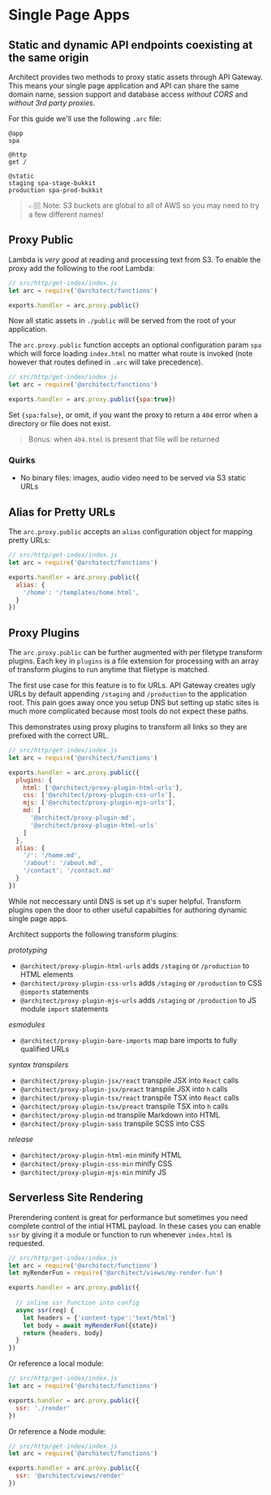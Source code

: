 # Single Page Apps

## Static and dynamic API endpoints coexisting at the same origin

Architect provides two methods to proxy static assets through API Gateway.
 This means your single page application and API can share the same domain name, session support and database access *without CORS* and *without 3rd party proxies*. 

For this guide we'll use the following `.arc` file:

```arc
@app
spa

@http
get /

@static
staging spa-stage-bukkit
production spa-prod-bukkit
```

> 👉🏽 Note: S3 buckets are global to all of AWS so you may need to try a few different names!

## Proxy Public

Lambda is _very good_ at reading and processing text from S3. To enable the proxy add the following to the root Lambda:

```javascript
// src/http/get-index/index.js
let arc = require('@architect/functions')

exports.handler = arc.proxy.public()
```

Now all static assets in `./public` will be served from the root of your application.

The `arc.proxy.public` function accepts an optional configuration param `spa` which will force loading `index.html` no matter what route is invoked (note however that routes defined in `.arc` will take precedence). 

```javascript
// src/http/get-index/index.js
let arc = require('@architect/functions')

exports.handler = arc.proxy.public({spa:true})
```

Set `{spa:false}`, or omit, if you want the proxy to return a `404` error when a directory or file does not exist. 

> Bonus: when `404.html` is present that file will be returned

### Quirks

- No binary files: images, audio video need to be served via S3 static URLs

## Alias for Pretty URLs

The `arc.proxy.public` accepts an `alias` configuration object for mapping pretty URLs:

```javascript
// src/http/get-index/index.js
let arc = require('@architect/functions')

exports.handler = arc.proxy.public({
  alias: {
    '/home': '/templates/home.html',
  }
})
```

## Proxy Plugins

The `arc.proxy.public` can be further augmented with per filetype transform plugins. Each key in `plugins` is a file extension for processing with an array of transform plugins to run anytime that filetype is matched.

The first use case for this feature is to fix URLs. API Gateway creates ugly URLs by default appending `/staging` and `/production` to the application root. This pain goes away once you setup DNS but setting up static sites is much more complicated because most tools do not expect these paths. 

This demonstrates using proxy plugins to transform all links so they are prefixed with the correct URL. 

```javascript
// src/http/get-index/index.js
let arc = require('@architect/functions')

exports.handler = arc.proxy.public({
  plugins: {
    html: ['@architect/proxy-plugin-html-urls'],
    css: ['@architect/proxy-plugin-css-urls'],
    mjs: ['@architect/proxy-plugin-mjs-urls'],
    md: [
      '@architect/proxy-plugin-md',
      '@architect/proxy-plugin-html-urls'
    ]
  },
  alias: {
    '/': '/home.md',
    '/about': '/about.md',
    '/contact': '/contact.md'
  }
})
```
While not neccessary until DNS is set up it's super helpful. Transform plugins open the door to other useful capabilties for authoring dynamic single page apps. 

Architect supports the following transform plugins:

*prototyping*

- `@architect/proxy-plugin-html-urls` adds `/staging` or `/production` to HTML elements
- `@architect/proxy-plugin-css-urls` adds `/staging` or `/production` to CSS `@imports` statements
- `@architect/proxy-plugin-mjs-urls` adds `/staging` or `/production` to JS module `import` statements

*esmodules*

- `@architect/proxy-plugin-bare-imports` map bare imports to fully qualified URLs

*syntax transpilers*

- `@architect/proxy-plugin-jsx/react` transpile JSX into `React` calls
- `@architect/proxy-plugin-jsx/preact` transpile JSX into `h` calls
- `@architect/proxy-plugin-tsx/react` transpile TSX into `React` calls
- `@architect/proxy-plugin-tsx/preact` transpile TSX into `h` calls
- `@architect/proxy-plugin-md` transpile Markdown into HTML
- `@architect/proxy-plugin-sass` transpile SCSS into CSS

*release*

- `@architect/proxy-plugin-html-min` minify HTML
- `@architect/proxy-plugin-css-min` minify CSS 
- `@architect/proxy-plugin-mjs-min` minify JS

## Serverless Site Rendering

Prerendering content is great for performance but sometimes you need complete control of the intial HTML payload. In these cases you can enable `ssr` by giving it a module or function to run whenever `index.html` is requested.  

```javascript
// src/http/get-index/index.js
let arc = require('@architect/functions')
let myRenderFun = require('@architect/views/my-render-fun')

exports.handler = arc.proxy.public({
  
  // inline ssr function into config
  async ssr(req) {
    let headers = {'content-type':'text/html'}
    let body = await myRenderFun({state})
    return {headers, body}
  }
})
```

Or reference a local module:

```javascript
// src/http/get-index/index.js
let arc = require('@architect/functions')

exports.handler = arc.proxy.public({
  ssr: './render'
})
```

Or reference a Node module:

```javascript
// src/http/get-index/index.js
let arc = require('@architect/functions')

exports.handler = arc.proxy.public({
  ssr: '@architect/views/render'
})
```
